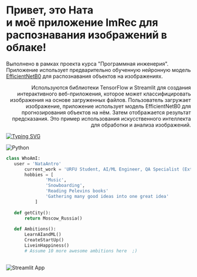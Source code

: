 # Привет, это Ната <br> и моё приложение ImRec для распознавания изображений в облаке! 

Выполнено в рамках проекта курса "Программная инженерия". Приложение использует предварительно обученную нейронную модель [EfficientNetB0](https://keras.io/api/applications/efficientnet/) для распознавания объектов на изображениях.


<div style="text-align: right"> Используются библиотеки TensorFlow и Streamlit для создания интерактивного веб-приложения, которое может классифицировать изображения на основе загруженных файлов. Пользователь загружает изображение, приложение использует модель EfficientNetB0 для прогнозирования объектов на нём. Затем отображается результат предсказания. Это пример использования искусственного интеллекта для обработки и анализа изображений.</div>
<p>

 [![Typing SVG](https://readme-typing-svg.herokuapp.com?color=%2336BCF7&lines=Efficient+Net+B0)](https://git.io/typing-svg)
 
 ![Python](https://img.shields.io/badge/python-3670A0?style=for-the-badge&logo=python&logoColor=ffdd54)

 ```python
 class WhoAmI:
 	user = 'NataAntro'
		current_work = 'URFU Student, AI/ML Engineer, QA Specialist (Extyl-pro.ru), Metaverse Researcher, Digital artist'
		hobbies = [
				'Music',
				'Snowboarding',
				'Reading Pelevins books'
				'Gathering many good ideas into one great idea'
			]
	
	def getCity():
		return Moscow_Russia()
	
	def Ambitions():
		LearnAIandML()
		CreateStartUp()
		LiveinHappiness()
		# Assume 10 more awesome ambitions here  ;)
	
 ```


![Streamlit App](https://static.streamlit.io/badges/streamlit_badge_black_white.svg)

